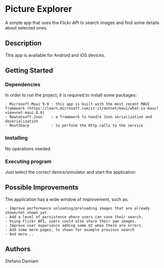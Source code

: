 # Picture Explorer

A simple app that uses the Flickr API to search images and find some details about selected ones.

## Description

This app is available for Android and iOS devices.

## Getting Started

### Dependencies

In order to run the project, it is required to install some packages:

    - Microsoft.Maui 9.0 : this app is built with the most recent MAUI framework (https://learn.microsoft.com/it-it/dotnet/maui/what-is-maui?view=net-maui-8.0)
    - Newtonsoft.Json    : a framework to handle Json serialization and deserialization
    - RestSharp          : to perform the Http calls to the service

### Installing

No operations needed.

### Executing program

Just select the correct device/simulator and start the application

## Possible Improvements

The application has a wide window of improvement, such as:

    - Improve performance unloading/preloading images that are already shown/not shown yet.
    - Add a level of persistence where users can save their search.
    - Using Flickr API, users could also share their own images.
    - Improve user experience adding some UI when there are errors.
    - Add some more pages, to shown for example previous search
    - And more...

## Authors

Stefano Damiani 
